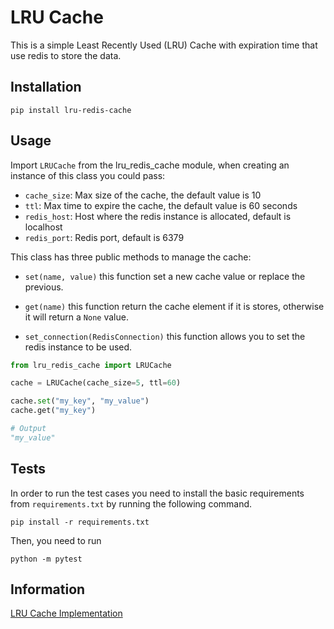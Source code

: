 # LRU Cache

This is a simple Least Recently Used (LRU) Cache with expiration time that use redis to store the data.

## Installation

`pip install lru-redis-cache`

## Usage

Import `LRUCache` from the lru_redis_cache module, when creating an instance of this class you could pass:

- `cache_size`: Max size of the cache, the default value is 10
- `ttl`: Max time to expire the cache, the default value is 60 seconds
- `redis_host`: Host where the redis instance is allocated, default is localhost
- `redis_port`: Redis port, default is 6379

This class has three public methods to manage the cache:


- `set(name, value)` this function set a new cache value or replace the previous.

- `get(name)` this function return the cache element if it is stores, otherwise it will return a `None` value.

- `set_connection(RedisConnection)` this function allows you to set the redis instance to be used.

```python
from lru_redis_cache import LRUCache

cache = LRUCache(cache_size=5, ttl=60)

cache.set("my_key", "my_value")
cache.get("my_key")

# Output
"my_value"
```

## Tests

In order to run the test cases you need to install the basic requirements from `requirements.txt` by running the following command.

`pip install -r requirements.txt`

Then, you need to run

`python -m pytest`

## Information

[LRU Cache Implementation](https://www.geeksforgeeks.org/lru-cache-implementation/)
